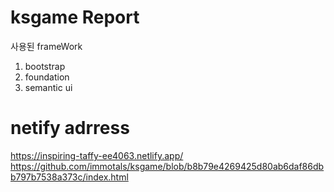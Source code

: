 # ksgame Report
 사용된 frameWork
 1. bootstrap
 2. foundation
 3. semantic ui
 # netify adrress
 https://inspiring-taffy-ee4063.netlify.app/
 https://github.com/immotals/ksgame/blob/b8b79e4269425d80ab6daf86dbb797b7538a373c/index.html
